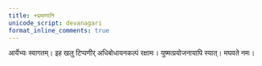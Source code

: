 ```yaml
---    
title: +प्रमाणानि  
unicode_script: devanagari  
format_inline_comments: true  
---    
```


आर्येभ्यः स्वागतम्। इह खलु टिप्पणीर् अधिबोधायनकल्पं रक्षामः। युष्मत्प्रयोजनायापि स्यात्। मघवते नमः।